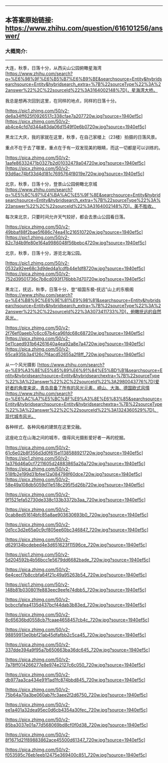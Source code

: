 ----------------------------------------
## 本答案原始链接: https://www.zhihu.com/question/616101256/answer/
### 大概简介: 
----------------------------------------
大连，秋季，日落十分，从西尖山公园俯瞰星海湾 [https://www.zhihu.com/search?q=%E6%98%9F%E6%B5%B7%E6%B9%BE&searchsource=Entity&hybridsearchsource=Entity&hybridsearch_extra=%7B%22sourceType%22%3A%22answer%22%2C%22sourceId%22%3A3164002148%7D]，星海湾大桥。

我总是想再次回到这里，在同样的地点，同样的日落十分。

[https://pic1.zhimg.com/50/v2-de6a34ff625f0926517c338cfae7a207720w.jpg?source=1940ef5c][https://picx.zhimg.com/50/v2-ab4ce4cfd7d344a83da06d1549f0e6b0720w.jpg?source=1940ef5c]

黑龙江大庆，我的家就在这里，秋季，在自己家楼上（23楼）拍摄的日落风景。

重点不在于去了哪里，重点在于有一双发现美的眼睛，而这一切都是可以训练的。

[https://pica.zhimg.com/50/v2-1aafe86332471b0327b2d01032479a04720w.jpg?source=1940ef5c][https://picx.zhimg.com/50/v2-93d6ac74bf33d4d181c7695764f8019e720w.jpg?source=1940ef5c]

北京，秋季，日落十分，登景山公园俯瞰北京城 [https://www.zhihu.com/search?q=%E5%8C%97%E4%BA%AC%E5%9F%8E&searchsource=Entity&hybridsearchsource=Entity&hybridsearch_extra=%7B%22sourceType%22%3A%22answer%22%2C%22sourceId%22%3A3164002148%7D]，美不胜收。

每次来北京，只要时间允许天气较好，都会去景山公园看日落。

[https://picx.zhimg.com/50/v2-49bbaf88f2bae5f686c74ea41c216510720w.jpg?source=1940ef5c][https://pic1.zhimg.com/50/v2-82c7d4b9fe80e164a9986048f56bebc4720w.jpg?source=1940ef5c]

北京，秋季，日落十分，游览北海公园。

[https://pic1.zhimg.com/50/v2-0532a92ee68c3d9ded4a1cdfb44e1df8720w.jpg?source=1940ef5c][https://pica.zhimg.com/50/v2-752d39501736c7b8cd093f176bbb7d70720w.jpg?source=1940ef5c]

黑龙江，抚远，秋季，日落十分，登“祖国东极-抚远”山上的东极阁 [https://www.zhihu.com/search?q=%E4%B8%9C%E6%9E%81%E9%98%81&searchsource=Entity&hybridsearchsource=Entity&hybridsearch_extra=%7B%22sourceType%22%3A%22answer%22%2C%22sourceId%22%3A3073411733%7D]，俯瞰抚远的自然风光。

[https://picx.zhimg.com/50/v2-2f76ef0aeeb7c6cc67b4ca96fdc68c68720w.jpg?source=1940ef5c][https://picx.zhimg.com/50/v2-5e11caed931b64261640a4ea92a8e7a4720w.jpg?source=1940ef5c][https://pica.zhimg.com/50/v2-65ca935b3a4126c7f4acd52655a2f8ff_720w.jpg?source=1940ef5c]

从一个风光摄影 [https://www.zhihu.com/search?q=%E9%A3%8E%E5%85%89%E6%91%84%E5%BD%B1&searchsource=Entity&hybridsearchsource=Entity&hybridsearchextra=%7B%22sourceType%22%3A%22answer%22%2C%22sourceId%22%3A2980043776%7D]爱好者的角度来说，青岛具备了所有的风光元素，崂山、大海、德国欧式风情 [https://www.zhihu.com/search?q=%E6%AC%A7%E5%BC%8F%E9%A3%8E%E6%83%85&searchsource=Entity&hybridsearchsource=Entity&hybridsearchextra=%7B%22sourceType%22%3A%22answer%22%2C%22sourceId%22%3A1324360529%7D]、现代城市风光。

各种样式、各种风格的建筑在这里交融。

这座屹立在山海之间的城市，值得风光摄影爱好者一再的挖掘。

[https://pica.zhimg.com/50/v2-61c6e02b8f356d3d0f615e1138588921720w.jpg?source=1940ef5c][https://pic1.zhimg.com/50/v2-1a376d46a0cf7211605d24883865a26a720w.jpg?source=1940ef5c][https://pica.zhimg.com/50/v2-518fb2e199d31bfee12a084798f60dce720w.jpg?source=1940ef5c][https://picx.zhimg.com/50/v2-58e49a108db5059d11e518c295f5d26b720w.jpg?source=1940ef5c]





[https://picx.zhimg.com/50/v2-9f1521efa52730de338c133b3372b3aa_720w.jpg?source=1940ef5c]




[https://picx.zhimg.com/50/v2-0cab8ed51614bfc85a8ae903630693b0_720w.jpg?source=1940ef5c]




[https://picx.zhimg.com/50/v2-0d1cc3d2e65a0c9cf805ee60bc346847_720w.jpg?source=1940ef5c]




[https://picx.zhimg.com/50/v2-d629134bcdebed4e3d651623f11596ce_720w.jpg?source=1940ef5c]




[https://pic1.zhimg.com/50/v2-5d204592b4b56bcc1e5679dd6682bade_720w.jpg?source=1940ef5c]




[https://pica.zhimg.com/50/v2-6e4cecf7b8ccbfa64f21c49a95263b54_720w.jpg?source=1940ef5c]




[https://pic1.zhimg.com/50/v2-148b81b030801fe883eec9eefe74dbb5_720w.jpg?source=1940ef5c]




[https://picx.zhimg.com/50/v2-bcbccfafea4135d437bcf44dab3b83ed_720w.jpg?source=1940ef5c]




[https://picx.zhimg.com/50/v2-8c65636bd0558cb7fcaae4658457cb4c_720w.jpg?source=1940ef5c]




[https://picx.zhimg.com/50/v2-98859913e0bbf21ab45dfafbb2c5ca45_720w.jpg?source=1940ef5c]




[https://pica.zhimg.com/50/v2-337dde394a9f95a7b650663ba36dc645_720w.jpg?source=1940ef5c]




[https://pica.zhimg.com/50/v2-7a78ff014266277e8e974e2127c6c050_720w.jpg?source=1940ef5c]




[https://picx.zhimg.com/50/v2-db977aa3ca434e91f1ad1fc874bbd845_720w.jpg?source=1940ef5c]




[https://picx.zhimg.com/50/v2-75b64a70a3be060ab7fc3aee2f2d6750_720w.jpg?source=1940ef5c]




[https://picx.zhimg.com/50/v2-ee1a401a32dea95ec0d6cb4354a30fec_720w.jpg?source=1940ef5c]




[https://picx.zhimg.com/50/v2-85ba3037e01a77d568069bd8cf0f0d38_720w.jpg?source=1940ef5c]




[https://picx.zhimg.com/50/v2-8f1671d21f89883862ace45500d61347_720w.jpg?source=1940ef5c]




[https://pica.zhimg.com/50/v2-f053595c76eb1eeb12475e369400c851_720w.jpg?source=1940ef5c]


